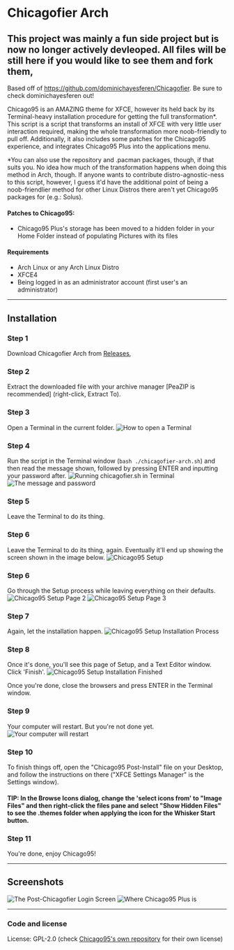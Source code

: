 # Chicagofier Arch

## This project was mainly a fun side project but is now no longer actively devleoped. All files will be still here if you would like to see them and fork them,

Based off of https://github.com/dominichayesferen/Chicagofier. Be sure to check dominichayesferen out! 

Chicago95 is an AMAZING theme for XFCE, however its held back by its Terminal-heavy installation procedure for getting the full transformation*. This script is a script that transforms an install of XFCE with very little user interaction required, making the whole transformation more noob-friendly to pull off. Additionally, it also includes some patches for the Chicago95 experience, and integrates Chicago95 Plus into the applications menu.

*You can also use the repository and .pacman packages, though, if that suits you. No idea how much of the transformation happens when doing this method in Arch, though. If anyone wants to contribute distro-agnostic-ness to this script, however, I guess it'd have the additional point of being a noob-friendlier method for other Linux Distros there aren't yet Chicago95 packages for (e.g.: Solus).

#### Patches to Chicago95:

- Chicago95 Plus's storage has been moved to a hidden folder in your Home Folder instead of populating Pictures with its files

#### Requirements

- Arch Linux or any Arch Linux Distro
- XFCE4
- Being logged in as an administrator account (first user's an administrator)

-----

## Installation

### Step 1

Download Chicagofier Arch from [Releases](https://github.com/Picopin7374/Chicagoifier-Arch/releases/tag/Release),

### Step 2

Extract the downloaded file with your archive manager [PeaZIP is recommended] (right-click, Extract To).

### Step 3

Open a Terminal in the current folder.
<img src="screenshots/step1.png" alt="How to open a Terminal"/>

### Step 4

Run the script in the Terminal window (`bash ./chicagofier-arch.sh`) and then read the message shown, followed by pressing ENTER and inputting your password after.
<img src="screenshots/step2.png" alt="Running chicagofier.sh in Terminal"/>
<img src="screenshots/step3.png" alt="The message and password"/>

### Step 5

Leave the Terminal to do its thing.

### Step 6

Leave the Terminal to do its thing, again. Eventually it'll end up showing the screen shown in the image below.
<img src="screenshots/step4.png" alt="Chicago95 Setup"/>

### Step 6

Go through the Setup process while leaving everything on their defaults.
<img src="screenshots/step5.png" alt="Chicago95 Setup Page 2"/>
<img src="screenshots/step6.png" alt="Chicago95 Setup Page 3"/>

### Step 7

Again, let the installation happen.
<img src="screenshots/step7.png" alt="Chicago95 Setup Installation Process"/>

### Step 8

Once it's done, you'll see this page of Setup, and a Text Editor window. Click 'Finish'.
<img src="screenshots/step8.png" alt="Chicago95 Setup Installation Finished"/>


Once you're done, close the browsers and press ENTER in the Terminal window.

### Step 9

Your computer will restart. But you're not done yet.
<img src="screenshots/step9.png" alt="Your computer will restart"/>

### Step 10

To finish things off, open the "Chicago95 Post-Install" file on your Desktop, and follow the instructions on there ("XFCE Settings Manager" is the Settings window).

#### TIP: In the Browse Icons dialog, change the 'select icons from' to "Image Files" and then right-click the files pane and select "Show Hidden Files" to see the .themes folder when applying the icon for the Whisker Start button.

### Step 11

You're done, enjoy Chicago95!

-----

## Screenshots

<img src="screenshots/screen1.png" alt="The Post-Chicagofier Login Screen"/>
<img src="screenshots/screen2.png" alt="Where Chicago95 Plus is"/>

-----

### Code and license
License: GPL-2.0 (check [Chicago95's own repository](https://github.com/grassmunk/Chicago95) for their own license)
